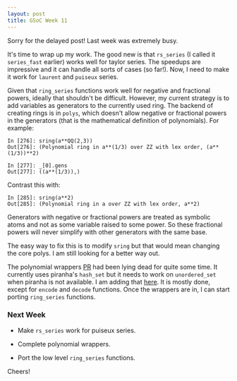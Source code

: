 ```yaml
---
layout: post
title: GSoC Week 11
---
```


Sorry for the delayed post! Last week was extremely busy.

It's time to wrap up my work. The good new is that `rs_series` (I called it
`series_fast` earlier) works well for taylor series. The speedups are impressive
and it can handle all sorts of cases (so far!). Now, I need to make it work for
`laurent` and `puiseux` series.

Given that `ring_series` functions work well for negative and fractional powers,
ideally that shouldn't be difficult. However, my current strategy is to add
variables as generators to the currently used ring. The backend of creating
rings is in `polys`, which doesn't allow negative or fractional powers in the
generators (that is the mathematical definition of polynomials). For example:

```
In [276]: sring(a**QQ(2,3))
Out[276]: (Polynomial ring in a**(1/3) over ZZ with lex order, (a**(1/3))**2)

In [277]: _[0].gens
Out[277]: ((a**(1/3)),)
```

Contrast this with:

```
In [285]: sring(a**2)
Out[285]: (Polynomial ring in a over ZZ with lex order, a**2)
```

Generators with negative or fractional powers are treated as symbolic atoms and
not as some variable raised to some power. So these fractional powers will never
simplify with other generators with the same base.

The easy way to fix this is to modify `sring` but that would mean changing the
core polys. I am still looking for a better way out.

The polynomial wrappers [PR](https://github.com/sympy/symengine/pull/511) had
been lying dead for quite some time. It currently uses piranha's `hash_set` but
it needs to work on `unordered_set` when piranha is not available. I am adding
that [here](https://github.com/sympy/symengine/pull/578). It is mostly done,
except for `encode` and `decode` functions. Once the wrappers are in, I can
start porting `ring_series` functions.

### Next Week

* Make `rs_series` work for puiseux series.

* Complete polynomial wrappers.

* Port the low level `ring_series` functions.

Cheers!
